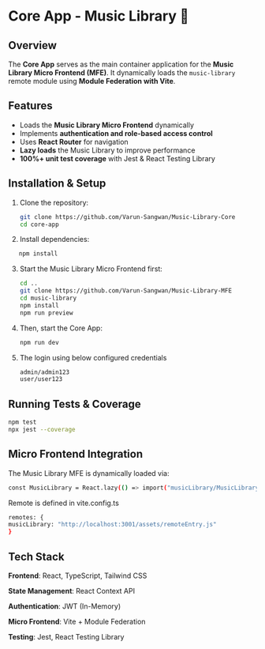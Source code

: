 # Core App - Music Library 🎵

## Overview

The **Core App** serves as the main container application for the **Music Library Micro Frontend (MFE)**. It dynamically loads the `music-library` remote module using **Module Federation with Vite**.

## Features

- Loads the **Music Library Micro Frontend** dynamically
- Implements **authentication and role-based access control**
- Uses **React Router** for navigation
- **Lazy loads** the Music Library to improve performance
- **100%+ unit test coverage** with Jest & React Testing Library

## Installation & Setup

1. Clone the repository:

   ```sh
   git clone https://github.com/Varun-Sangwan/Music-Library-Core
   cd core-app

   ```

2. Install dependencies:

```sh
   npm install
```

3. Start the Music Library Micro Frontend first:
   ```sh
   cd ..
   git clone https://github.com/Varun-Sangwan/Music-Library-MFE
   cd music-library
   npm install
   npm run preview
   ```
4. Then, start the Core App:
   ```sh
   npm run dev
   ```
5. The login using below configured credentials
   ```sh
   admin/admin123
   user/user123
   ```

## Running Tests & Coverage

```sh
npm test
npx jest --coverage
```

## Micro Frontend Integration

The Music Library MFE is dynamically loaded via:

```sh
const MusicLibrary = React.lazy(() => import("musicLibrary/MusicLibrary"));
```

Remote is defined in vite.config.ts

```sh
remotes: {
musicLibrary: "http://localhost:3001/assets/remoteEntry.js"
}
```

## Tech Stack

**Frontend**: React, TypeScript, Tailwind CSS

**State Management**: React Context API

**Authentication**: JWT (In-Memory)

**Micro Frontend**: Vite + Module Federation

**Testing**: Jest, React Testing Library

